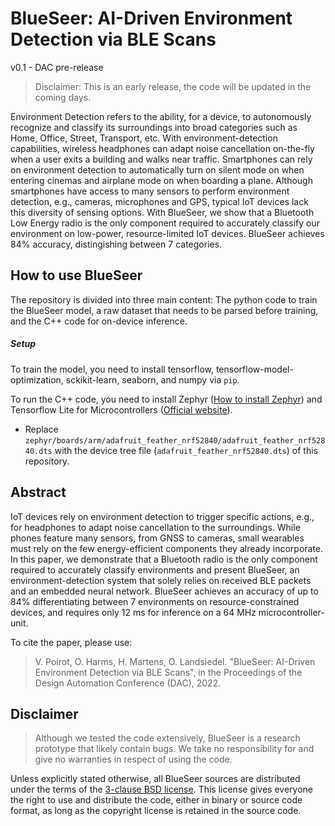 # BlueSeer: AI-Driven Environment Detection via BLE Scans

v0.1 - DAC pre-release

> Disclaimer: This is an early release, the code will be updated in the coming days.

Environment Detection refers to the ability, for a device, to autonomously recognize and classify its surroundings into broad categories such as Home, Office, Street, Transport, etc.
With environment-detection capabilities, wireless headphones can adapt noise cancellation on-the-fly when a user exits a building and walks near traffic. Smartphones can rely on environment detection to automatically turn on silent mode on when entering cinemas and airplane mode on when boarding a plane.
Although smartphones have access to many sensors to perform environment detection, e.g., cameras, microphones and GPS, typical IoT devices lack this diversity of sensing options.
With BlueSeer, we show that a Bluetooth Low Energy radio is the only component required to accurately classify our environment on low-power, resource-limited IoT devices.
BlueSeer achieves 84% accuracy, distingishing between 7 categories.

## How to use BlueSeer

The repository is divided into three main content: The python code to train the BlueSeer model, a raw dataset that needs to be parsed before training, and the C++ code for on-device inference.

##### Setup

To train the model, you need to install tensorflow, tensorflow-model-optimization, sckikit-learn, seaborn, and numpy via ```pip```.

To run the C++ code, you need to install Zephyr ([How to install Zephyr](https://docs.zephyrproject.org/latest/develop/getting_started/index.html)) and Tensorflow Lite for Microcontrollers ([Official website](https://www.tensorflow.org/lite/microcontrollers)).

- Replace `zephyr/boards/arm/adafruit_feather_nrf52840/adafruit_feather_nrf52840.dts` with the device tree file (`adafruit_feather_nrf52840.dts`) of this repository.

## Abstract
IoT devices rely on environment detection to trigger specific actions, e.g., for headphones to adapt noise cancellation to the surroundings.
While phones feature many sensors, from GNSS to cameras, small wearables must rely on the few energy-efficient components they already incorporate.
In this paper, we demonstrate that a Bluetooth radio is the only component required to accurately classify environments and present BlueSeer, an environment-detection system that solely relies on received BLE packets and an embedded neural network.
BlueSeer achieves an accuracy of up to 84% differentiating between 7 environments on resource-constrained devices, and requires only 12 ms for inference on a 64 MHz microcontroller-unit.

To cite the paper, please use:
> V. Poirot, O. Harms, H. Martens, O. Landsiedel. "BlueSeer: AI-Driven Environment Detection via BLE Scans", in the Proceedings of the Design Automation Conference (DAC), 2022.

## Disclaimer 
> Although we tested the code extensively, BlueSeer is a research prototype that likely contain bugs. We take no responsibility for and give no warranties in respect of using the code.

Unless explicitly stated otherwise, all BlueSeer sources are distributed under the terms of the [3-clause BSD license](license). This license gives everyone the right to use and distribute the code, either in binary or source code format, as long as the copyright license is retained in the source code.

